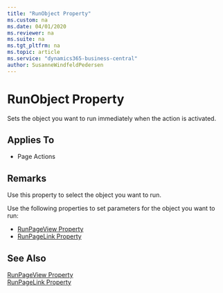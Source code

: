 ```yaml
---
title: "RunObject Property"
ms.custom: na
ms.date: 04/01/2020
ms.reviewer: na
ms.suite: na
ms.tgt_pltfrm: na
ms.topic: article
ms.service: "dynamics365-business-central"
author: SusanneWindfeldPedersen
---
```


# RunObject Property

Sets the object you want to run immediately when the action is activated.  
  
## Applies To  
  
- Page Actions  
  
## Remarks  

Use this property to select the object you want to run.  
  
Use the following properties to set parameters for the object you want to run:  
  
- [RunPageView Property](devenv-runpageview-property.md)  
- [RunPageLink Property](devenv-runpagelink-property.md)  
  
## See Also

[RunPageView Property](devenv-runpageview-property.md)   
[RunPageLink Property](devenv-runpagelink-property.md)